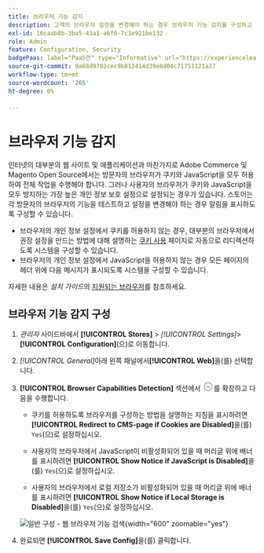 ```yaml
---
title: 브라우저 기능 감지
description: 고객의 브라우저 설정을 변경해야 하는 경우 브라우저 기능 감지를 구성하고 알림을 표시하는 방법에 대해 알아봅니다.
exl-id: 16caab8b-3ba5-43a1-a6f0-7c1e921be132
role: Admin
feature: Configuration, Security
badgePaas: label="PaaS만" type="Informative" url="https://experienceleague.adobe.com/en/docs/commerce/user-guides/product-solutions" tooltip="Adobe Commerce 온 클라우드 프로젝트(Adobe 관리 PaaS 인프라) 및 온프레미스 프로젝트에만 적용됩니다."
source-git-commit: 9a68d9702cec9b812414d39e8d04c71751121a37
workflow-type: tm+mt
source-wordcount: '265'
ht-degree: 0%

---
```


# 브라우저 기능 감지

인터넷의 대부분의 웹 사이트 및 애플리케이션과 마찬가지로 Adobe Commerce 및 Magento Open Source에서는 방문자의 브라우저가 쿠키와 JavaScript을 모두 허용하여 전체 작업을 수행해야 합니다. 그러나 사용자의 브라우저가 쿠키와 JavaScript을 모두 방지하는 가장 높은 개인 정보 보호 설정으로 설정되는 경우가 있습니다. 스토어는 각 방문자의 브라우저의 기능을 테스트하고 설정을 변경해야 하는 경우 알림을 표시하도록 구성할 수 있습니다.

- 브라우저의 개인 정보 설정에서 쿠키를 허용하지 않는 경우, 대부분의 브라우저에서 권장 설정을 만드는 방법에 대해 설명하는 [쿠키 사용](../content-design/pages.md#enable-cookies) 페이지로 자동으로 리디렉션하도록 시스템을 구성할 수 있습니다.
- 브라우저의 개인 정보 설정에서 JavaScript을 허용하지 않는 경우 모든 페이지의 헤더 위에 다음 메시지가 표시되도록 시스템을 구성할 수 있습니다.

자세한 내용은 _설치 가이드_&#x200B;의 [지원되는 브라우저](https://experienceleague.adobe.com/docs/commerce-operations/installation-guide/system-requirements.html#supported-browsers)를 참조하세요.

## 브라우저 기능 감지 구성

1. _관리자_ 사이드바에서 **[!UICONTROL Stores]** > _[!UICONTROL Settings]_>**[!UICONTROL Configuration]**(으)로 이동합니다.

1. _[!UICONTROL General]_&#x200B;아래 왼쪽 패널에서&#x200B;**[!UICONTROL Web]**&#x200B;을(를) 선택합니다.

1. **[!UICONTROL Browser Capabilities Detection]** 섹션에서 ![확장 선택기](../assets/icon-display-expand.png)를 확장하고 다음을 수행합니다.

   - 쿠키를 허용하도록 브라우저를 구성하는 방법을 설명하는 지침을 표시하려면 **[!UICONTROL Redirect to CMS-page if Cookies are Disabled]**&#x200B;을(를) `Yes`(으)로 설정하십시오.

   - 사용자의 브라우저에서 JavaScript이 비활성화되어 있을 때 머리글 위에 배너를 표시하려면 **[!UICONTROL Show Notice if JavaScript is Disabled]**&#x200B;을(를) `Yes`(으)로 설정하십시오.

   - 사용자의 브라우저에서 로컬 저장소가 비활성화되어 있을 때 머리글 위에 배너를 표시하려면 **[!UICONTROL Show Notice if Local Storage is Disabled]**&#x200B;을(를) `Yes`(으)로 설정하십시오.

   ![일반 구성 - 웹 브라우저 기능 검색](../configuration-reference/general/assets/web-browser-capabilities-detection.png){width="600" zoomable="yes"}

1. 완료되면 **[!UICONTROL Save Config]**&#x200B;을(를) 클릭합니다.
